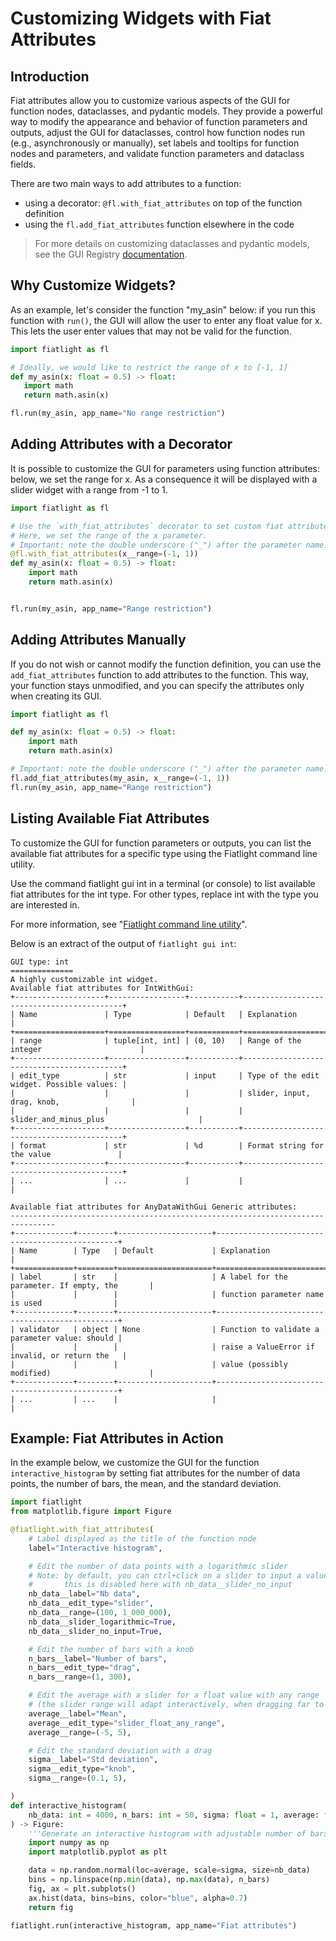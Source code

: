 Customizing Widgets with Fiat Attributes
========================================

Introduction
------------

Fiat attributes allow you to customize various aspects of the GUI for function nodes, dataclasses, and pydantic models. They provide a powerful way to modify the appearance and behavior of function parameters and outputs, adjust the GUI for dataclasses, control how function nodes run (e.g., asynchronously or manually), set labels and tooltips for function nodes and parameters, and validate function parameters and dataclass fields.


There are two main ways to add attributes to a function:
* using a decorator: `@fl.with_fiat_attributes` on top of the function definition
* using the `fl.add_fiat_attributes` function elsewhere in the code

> For more details on customizing dataclasses and pydantic models, see the GUI Registry [documentation](manual_registry_source).


Why Customize Widgets?
----------------------

As an example, let's consider the function "my_asin" below: if you run this function with `run()`,
the GUI will allow the user to enter any float value for x. 
This lets the user enter values that may not be valid for the function.

```python
import fiatlight as fl

# Ideally, we would like to restrict the range of x to [-1, 1]
def my_asin(x: float = 0.5) -> float:
   import math
   return math.asin(x)

fl.run(my_asin, app_name="No range restriction")
```

Adding Attributes with a Decorator
----------------------------------

It is possible to customize the GUI for parameters using function attributes:
below, we set the range for x. As a consequence it will be displayed with a slider widget
with a range from -1 to 1.

```python
import fiatlight as fl

# Use the `with_fiat_attributes` decorator to set custom fiat attributes for the function:
# Here, we set the range of the x parameter.
# Important: note the double underscore ("_") after the parameter name!
@fl.with_fiat_attributes(x__range=(-1, 1))
def my_asin(x: float = 0.5) -> float:
    import math
    return math.asin(x)


fl.run(my_asin, app_name="Range restriction")
```

Adding Attributes Manually
--------------------------

If you do not wish or cannot modify the function definition, you can use the `add_fiat_attributes` function to add attributes to the function. 
This way, your function stays unmodified, and you can specify the attributes only when creating its GUI.

```python
import fiatlight as fl

def my_asin(x: float = 0.5) -> float:
    import math
    return math.asin(x)

# Important: note the double underscore ("_") after the parameter name!
fl.add_fiat_attributes(my_asin, x__range=(-1, 1))
fl.run(my_asin, app_name="Range restriction")
```

Listing Available Fiat Attributes
----------------------------------

To customize the GUI for function parameters or outputs, you can list the available fiat attributes for a specific type using the Fiatlight command line utility.

Use the command fiatlight gui int in a terminal (or console) to list available fiat attributes for the int type. For other types, replace int with the type you are interested in.

For more information, see "[Fiatlight command line utility](manual_cli)".

Below is an extract of the output of `fiatlight gui int`:

    GUI type: int
    ==============
    A highly customizable int widget.
    Available fiat attributes for IntWithGui:
    +--------------------+-----------------+-----------+-------------------------------------------+
    | Name               | Type            | Default   | Explanation                               |
    +====================+=================+===========+===========================================+
    | range              | tuple[int, int] | (0, 10)   | Range of the integer                      |
    +--------------------+-----------------+-----------+-------------------------------------------+
    | edit_type          | str             | input     | Type of the edit widget. Possible values: |
    |                    |                 |           | slider, input, drag, knob,                |
    |                    |                 |           | slider_and_minus_plus                     |
    +--------------------+-----------------+-----------+-------------------------------------------+
    | format             | str             | %d        | Format string for the value               |
    +--------------------+-----------------+-----------+-------------------------------------------+
    | ...                | ...             |           |                                           |
    
    Available fiat attributes for AnyDataWithGui Generic attributes:
    --------------------------------------------------------------------------------
    +-------------+--------+---------------------+------------------------------------------------+
    | Name        | Type   | Default             | Explanation                                    |
    +=============+========+=====================+================================================+
    | label       | str    |                     | A label for the parameter. If empty, the       |
    |             |        |                     | function parameter name is used                |
    +-------------+--------+---------------------+------------------------------------------------+
    | validator   | object | None                | Function to validate a parameter value: should |
    |             |        |                     | raise a ValueError if invalid, or return the   |
    |             |        |                     | value (possibly modified)                      |
    +-------------+--------+---------------------+------------------------------------------------+
    | ...         | ...    |                     |                                                |


Example: Fiat Attributes in Action
------------------------------------

In the example below, we customize the GUI for the function `interactive_histogram` by setting fiat attributes for the number of data points, the number of bars, the mean, and the standard deviation.

```python
import fiatlight
from matplotlib.figure import Figure

@fiatlight.with_fiat_attributes(
    # Label displayed as the title of the function node
    label="Interactive histogram",

    # Edit the number of data points with a logarithmic slider
    # Note: by default, you can ctrl+click on a slider to input a value directly,
    #       this is disabled here with nb_data__slider_no_input
    nb_data__label="Nb data",
    nb_data__edit_type="slider",
    nb_data__range=(100, 1_000_000),
    nb_data__slider_logarithmic=True,
    nb_data__slider_no_input=True,

    # Edit the number of bars with a knob
    n_bars__label="Number of bars",
    n_bars__edit_type="drag",
    n_bars__range=(1, 300),

    # Edit the average with a slider for a float value with any range
    # (the slider range will adapt interactively, when dragging far to the left or to the right)
    average__label="Mean",
    average__edit_type="slider_float_any_range",
    average__range=(-5, 5),

    # Edit the standard deviation with a drag
    sigma__label="Std deviation",
    sigma__edit_type="knob",
    sigma__range=(0.1, 5),

)
def interactive_histogram(
    nb_data: int = 4000, n_bars: int = 50, sigma: float = 1, average: float = 500
) -> Figure:
    '''Generate an interactive histogram with adjustable number of bars, mean, and standard deviation.'''
    import numpy as np
    import matplotlib.pyplot as plt

    data = np.random.normal(loc=average, scale=sigma, size=nb_data)
    bins = np.linspace(np.min(data), np.max(data), n_bars)
    fig, ax = plt.subplots()
    ax.hist(data, bins=bins, color="blue", alpha=0.7)
    return fig

fiatlight.run(interactive_histogram, app_name="Fiat attributes")
```
